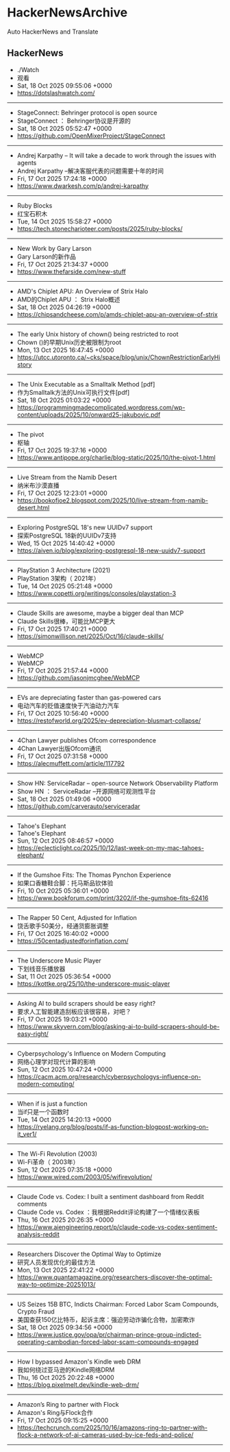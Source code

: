 # HackerNewsArchive
Auto HackerNews and Translate

## HackerNews
* ./Watch
* 观看
* Sat, 18 Oct 2025 09:55:06 +0000
* https://dotslashwatch.com/
----
* StageConnect: Behringer protocol is open source
* StageConnect ： Behringer协议是开源的
* Sat, 18 Oct 2025 05:52:47 +0000
* https://github.com/OpenMixerProject/StageConnect
----
* Andrej Karpathy – It will take a decade to work through the issues with agents
* Andrej Karpathy –解决客服代表的问题需要十年的时间
* Fri, 17 Oct 2025 17:24:18 +0000
* https://www.dwarkesh.com/p/andrej-karpathy
----
* Ruby Blocks
* 红宝石积木
* Tue, 14 Oct 2025 15:58:27 +0000
* https://tech.stonecharioteer.com/posts/2025/ruby-blocks/
----
* New Work by Gary Larson
* Gary Larson的新作品
* Fri, 17 Oct 2025 21:34:37 +0000
* https://www.thefarside.com/new-stuff
----
* AMD's Chiplet APU: An Overview of Strix Halo
* AMD的Chiplet APU ： Strix Halo概述
* Sat, 18 Oct 2025 04:26:19 +0000
* https://chipsandcheese.com/p/amds-chiplet-apu-an-overview-of-strix
----
* The early Unix history of chown() being restricted to root
* Chown ()的早期Unix历史被限制为root
* Mon, 13 Oct 2025 16:47:45 +0000
* https://utcc.utoronto.ca/~cks/space/blog/unix/ChownRestrictionEarlyHistory
----
* The Unix Executable as a Smalltalk Method [pdf]
* 作为Smalltalk方法的Unix可执行文件[pdf]
* Sat, 18 Oct 2025 01:03:22 +0000
* https://programmingmadecomplicated.wordpress.com/wp-content/uploads/2025/10/onward25-jakubovic.pdf
----
* The pivot
* 枢轴
* Fri, 17 Oct 2025 19:37:16 +0000
* https://www.antipope.org/charlie/blog-static/2025/10/the-pivot-1.html
----
* Live Stream from the Namib Desert
* 纳米布沙漠直播
* Fri, 17 Oct 2025 12:23:01 +0000
* https://bookofjoe2.blogspot.com/2025/10/live-stream-from-namib-desert.html
----
* Exploring PostgreSQL 18's new UUIDv7 support
* 探索PostgreSQL 18新的UUIDv7支持
* Wed, 15 Oct 2025 14:40:42 +0000
* https://aiven.io/blog/exploring-postgresql-18-new-uuidv7-support
----
* PlayStation 3 Architecture (2021)
* PlayStation 3架构（ 2021年）
* Tue, 14 Oct 2025 05:21:48 +0000
* https://www.copetti.org/writings/consoles/playstation-3
----
* Claude Skills are awesome, maybe a bigger deal than MCP
* Claude Skills很棒，可能比MCP更大
* Fri, 17 Oct 2025 17:40:21 +0000
* https://simonwillison.net/2025/Oct/16/claude-skills/
----
* WebMCP
* WebMCP
* Fri, 17 Oct 2025 21:57:44 +0000
* https://github.com/jasonjmcghee/WebMCP
----
* EVs are depreciating faster than gas-powered cars
* 电动汽车的贬值速度快于汽油动力汽车
* Fri, 17 Oct 2025 10:56:40 +0000
* https://restofworld.org/2025/ev-depreciation-blusmart-collapse/
----
* 4Chan Lawyer publishes Ofcom correspondence
* 4Chan Lawyer出版Ofcom通讯
* Fri, 17 Oct 2025 07:31:58 +0000
* https://alecmuffett.com/article/117792
----
* Show HN: ServiceRadar – open-source Network Observability Platform
* Show HN ： ServiceRadar –开源网络可观测性平台
* Sat, 18 Oct 2025 01:49:06 +0000
* https://github.com/carverauto/serviceradar
----
* Tahoe's Elephant
* Tahoe's Elephant
* Sun, 12 Oct 2025 08:46:57 +0000
* https://eclecticlight.co/2025/10/12/last-week-on-my-mac-tahoes-elephant/
----
* If the Gumshoe Fits: The Thomas Pynchon Experience
* 如果口香糖鞋合脚：托马斯品钦体验
* Fri, 10 Oct 2025 05:36:01 +0000
* https://www.bookforum.com/print/3202/if-the-gumshoe-fits-62416
----
* The Rapper 50 Cent, Adjusted for Inflation
* 饶舌歌手50美分，经通货膨胀调整
* Fri, 17 Oct 2025 16:40:02 +0000
* https://50centadjustedforinflation.com/
----
* The Underscore Music Player
* 下划线音乐播放器
* Sat, 11 Oct 2025 05:36:54 +0000
* https://kottke.org/25/10/the-underscore-music-player
----
* Asking AI to build scrapers should be easy right?
* 要求人工智能建造刮板应该很容易，对吧？
* Fri, 17 Oct 2025 19:03:21 +0000
* https://www.skyvern.com/blog/asking-ai-to-build-scrapers-should-be-easy-right/
----
* Cyberpsychology's Influence on Modern Computing
* 网络心理学对现代计算的影响
* Sun, 12 Oct 2025 10:47:24 +0000
* https://cacm.acm.org/research/cyberpsychologys-influence-on-modern-computing/
----
* When if is just a function
* 当if只是一个函数时
* Tue, 14 Oct 2025 14:20:13 +0000
* https://ryelang.org/blog/posts/if-as-function-blogpost-working-on-it_ver1/
----
* The Wi-Fi Revolution (2003)
* Wi-Fi革命（ 2003年）
* Sun, 12 Oct 2025 07:35:18 +0000
* https://www.wired.com/2003/05/wifirevolution/
----
* Claude Code vs. Codex: I built a sentiment dashboard from Reddit comments
* Claude Code vs. Codex ：我根据Reddit评论构建了一个情绪仪表板
* Thu, 16 Oct 2025 20:26:35 +0000
* https://www.aiengineering.report/p/claude-code-vs-codex-sentiment-analysis-reddit
----
* Researchers Discover the Optimal Way to Optimize
* 研究人员发现优化的最佳方法
* Mon, 13 Oct 2025 22:41:22 +0000
* https://www.quantamagazine.org/researchers-discover-the-optimal-way-to-optimize-20251013/
----
* US Seizes 15B BTC, Indicts Chairman: Forced Labor Scam Compounds, Crypto Fraud
* 美国查获150亿比特币，起诉主席：强迫劳动诈骗化合物，加密欺诈
* Sat, 18 Oct 2025 09:34:56 +0000
* https://www.justice.gov/opa/pr/chairman-prince-group-indicted-operating-cambodian-forced-labor-scam-compounds-engaged
----
* How I bypassed Amazon's Kindle web DRM
* 我如何绕过亚马逊的Kindle网络DRM
* Thu, 16 Oct 2025 20:22:48 +0000
* https://blog.pixelmelt.dev/kindle-web-drm/
----
* Amazon’s Ring to partner with Flock
* Amazon's Ring与Flock合作
* Fri, 17 Oct 2025 09:15:25 +0000
* https://techcrunch.com/2025/10/16/amazons-ring-to-partner-with-flock-a-network-of-ai-cameras-used-by-ice-feds-and-police/
----

